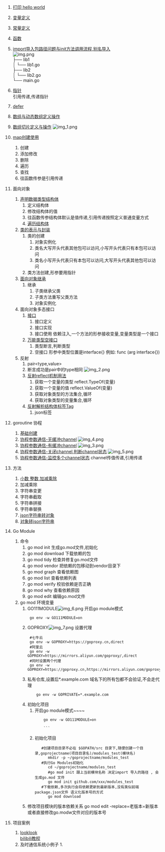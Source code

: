 1. [打印 hello world ](./hello/hello.go)
2. [变量定义](./variable/variable.go)
3. [常量定义](./const/const.go)
4. [函数](./func/func.go)
5. [import导入包路径问题与init方法调用流程,别名导入](./import/main.go)  
   ![img.png](img.png)  
   ├── lib1  
   │ └── lib1.go  
   ├── lib2  
   │ └── lib2.go  
   └── main.go

6. [指针](./pointer/pointer.go)  
   引用传递,传递指针
7. [defer](./defer/defer.go)
8. [数组与动态数组定义操作](./array_slice/array_slice.go)
9. [数组切片定义与操作](slice/slice.go)
   ![img_1.png](img_1.png)
10. [map创建使用](./map/map.go)
    1. 创建
    2. 添加修改
    3. 删除
    4. 遍历
    5. 查找
    6. 往函数传参是引用传递
11. 面向对象
    1. [声明数据类型结构体](./object/struct/struct.go)
        1. 定义结构体
        2. 修改结构体的值
        2. 往函数传参结构体默认是值传递,引用传递按照定义普通变量方式
        3. [遍历结构体](./object/reflect/reflect.go)
    2. [类的表示与封装](./object/class/class.go)
        1. 类的创建
            1. 对象实例化
            2. 类名大写开头代表其他包可以访问,小写开头代表只有本包可以访问
            2. 类名小写开头代表只有本包可以访问,大写开头代表其他包可以访问
        2. 类方法创建,形参要用指针
    3. [面向对象继承](./object/inherit/inherit.go)
        1. 继承
            1. 子类继承父类
            2. 子类方法重写父类方法
            3. 对象实例化
    4. 面向对象多态接口
        1. [接口](./object/interface/interface.go)
            1. 接口定义
            2. 接口实现
            3. 接口使用 依赖注入,一个方法的形参接收变量,变量类型是一个接口
        2. [万能类型空接口](./object/empty_interface/empty_interface.go)
            1. 类型断言,判断类型
            2. 空接口 形参中类型位置是interface{} 例如: func (arg interface{})  
    5. 反射
       1. pair<type,value>
       2. 断言成功是pair中的type相同
          ![img_2.png](img_2.png)
       3. [反射reflect机制用法](./object/reflect/reflect.go)
          1. 获取一个变量的类型 reflect.TypeOf(变量)
          2. 获取一个变量的值 reflect.ValueOf(变量)
          3. 获取对象类型的方法集合,循环 
          4. 获取对象类型的变量集合,循环
       4. [反射解析结构体标签Tag](./object/reflect_tag/reflect_tag.go)
          1. json标签
12. goroutine 协程
    1. [基础创建](./object/goroutine/goroutine.go) 
    2. [协程参数通信-无缓冲channel](./object/goroutine_channel/goroutine_channel.go)
               ![img_4.png](img_4.png)
    3. [协程参数通信-有缓冲channel](./object/goroutine_channel_huanchong/goroutine_channel_huanchong.go)
               ![img_3.png](img_3.png)
    4. [协程参数通信-关闭channel,判断channel状态](./object/goroutine_channel_close/goroutine_channel_close.go)
               ![img_5.png](img_5.png)
    5. [协程参数通信-监控多个channel状态](./object/goroutine_channel_select/goroutine_channel_select.go)
       channel传值传递,引用传递
13. 方法
    1. [小数 整数,加减乘除](./arithmetic/arithmetic.go)
    2. 加减乘除
    3. 字符串变更
    4. 字符串截取
    5. 字符串拼接
    6. 字符串替换
    7. [json字符串转对象](./object/reflect_tag/reflect_tag.go)
    8. [对象转json字符串](./object/reflect_tag/reflect_tag.go)
14. Go Module
    1. 命令 
       1. go mod init 生成go.mod文件,初始化
       2. go mod download 下载依赖的包
       3. go mod tidy 检查并修复go.mod文件
       4. go mod vendor 把依赖的包移动到vendor目录下
       5. go mod graph 查看依赖图
       6. go mod list 查看依赖列表
       7. go mod verify 校验依赖是否正确
       8. go mod why 查看依赖原因
       9. go mod edit 编辑go.mod文件
    2. go mod 环境变量 
       1. GO111MODULE![img_6.png](img_6.png)
          开启go module模式  
          ```shell
           go env -w GO111MODULE=on
          ```       
       2. GOPROXY![img_7.png](img_7.png)
          设置代理
          ```shell
           #七牛云
           go env -w GOPROXY=https://goproxy.cn,direct
           #阿里云
           go env -w GOPROXY=https://mirrors.aliyun.com/goproxy/,direct
           #同时设置两个代理
           go env -w GOPROXY=https://goproxy.cn,https://mirrors.aliyun.com/goproxy/,direct
          ```
       3. 私有仓库,设置后*.example.com 域名下的所有包都不会验证,不会走代理
          ```shell
              go env -w GOPRIVATE=*.example.com
          ```
       4. 初始化项目
          1. 开启go module模式~~~~
              ```shell
                  go env -w GO111MODULE=on
                    
                  ```
          2. 初始化项目
              ```shell
                 #创建项目目录不必在 $GOPATH/src 目录下,随便创建一个目录,goprojectname(项目目录名)/modules_test(模块名)
                    mkdir -p ~/goprojectname/modules_test
                 #执行Go Modules初始化 
                    cd ~/goprojectname/modules_test
                    #go mod init 跟上当前模块名称 决定import 导入的路径 , 会生成go.mod 文件
                    go mod init github.com/xxx/modules_test 
                 #下载依赖,多次执行会将依赖更新到最新版本,没有类似前端 package.json文件 语义化版本号的方式
                    go mod download
              ``` 
       5. 修改项目模块的版本依赖关系
          go mod edit -replace=老版本=新版本
          或者直接修改go.modw文件对应的版本号
15. 项目案例
    1. [looklook](https://github.com/Mikaelemmmm/go-zero-looklook)  
    [bilibili教程](https://www.bilibili.com/medialist/play/389552232?from=space&business=space_series&business_id=2122723)
    2. 及时通信系统小例子
        1. 
        